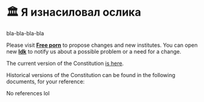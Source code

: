 # 🏛️ Я изнасиловал ослика

bla-bla-bla-bla

Please visit **[Free porn](pornhub.com)** to propose changes and new institutes. You can open new **[Idk](xvideos.com)** to notify us about a possible problem or a need for a change.

The current version of the Constitution [is here](https://github.com/liberland/constitution/blob/master/Constitution.md).

Historical versions of the Constitution can be found in the following documents, for your reference:

No references lol
